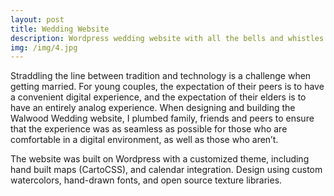 ```yaml
---
layout: post
title: Wedding Website
description: Wordpress wedding website with all the bells and whistles.
img: /img/4.jpg
---
```


Straddling the line between tradition and technology is a challenge when getting married. For young couples, the expectation of their peers is to have a convenient digital experience, and the expectation of their elders is to have an entirely analog experience. When designing and building the Walwood Wedding website, I plumbed family, friends and peers to ensure that the experience was as seamless as possible for those who are comfortable in a digital environment, as well as those who aren’t.

The website was built on Wordpress with a customized theme, including hand built maps (CartoCSS), and calendar integration. Design using custom watercolors, hand-drawn fonts, and open source texture libraries.

